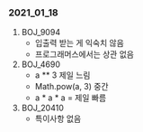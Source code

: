 ### 2021_01_18

1. BOJ_9094
   - 입출력 받는 게 익숙치 않음
   - 프로그래머스에서는 상관 없음
2. BOJ_4690
   - a ** 3 제일 느림
   - Math.pow(a, 3) 중간
   - a * a * a = 제일 빠름
3. BOJ_20410
   - 특이사항 없음